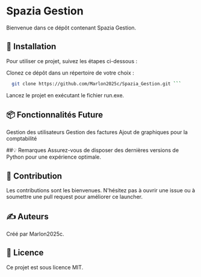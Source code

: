 # Spazia Gestion

Bienvenue dans ce dépôt contenant Spazia Gestion.

## 🚀 Installation

Pour utiliser ce projet, suivez les étapes ci-dessous :

Clonez ce dépôt dans un répertoire de votre choix :

````bash
  git clone https://github.com/Marlon2025c/Spazia_Gestion.git ```
````

Lancez le projet en exécutant le fichier run.exe.

## 📦 Fonctionnalités Future

Gestion des utilisateurs
Gestion des factures
Ajout de graphiques pour la comptabilité

##💡 Remarques
Assurez-vous de disposer des dernières versions de Python pour une expérience optimale.

## 🤝 Contribution

Les contributions sont les bienvenues. N'hésitez pas à ouvrir une issue ou à soumettre une pull request pour améliorer ce launcher.

## ✍️ Auteurs

Créé par Marlon2025c.

## 📄 Licence

Ce projet est sous licence MIT.

